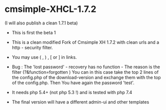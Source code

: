 # cmsimple-XHCL-1.7.2

(I will also publish a clean 1.7.1 beta)

* This is first the beta 1  

* This is a clean modified  Fork of Cmsimple XH 1.7.2 with clean urls and a http - security filter.

* You may  use ( , ) , [ or ] in links.

* Bug : The 'lost password' - recovery has no function - The reason is the filter (?&function=forgotten ) 
You can  in this case take the top 2 lines of the config.php of the download-version and exchange them with the top of the config.php. Then You have again the password 'test'.

* It needs php 5.4+ (not php 5.3 !)  and is tested with php 7.4

* The final version will have a different admin-ui and other templates

